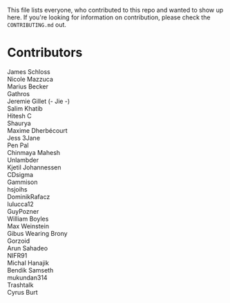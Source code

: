 This file lists everyone, who contributed to this repo and wanted to show up here. If you're looking for information on contribution, please check the `CONTRIBUTING.md` out.

# Contributors

James Schloss
<br>
Nicole Mazzuca
<br>
Marius Becker
<br>
Gathros
<br>
Jeremie Gillet (- Jie -)
<br>
Salim Khatib
<br>
Hitesh C
<br>
Shaurya
<br>
Maxime Dherbécourt
<br>
Jess 3Jane
<br>
Pen Pal
<br>
Chinmaya Mahesh
<br>
Unlambder
<br>
Kjetil Johannessen
<br>
CDsigma
<br>
Gammison
<br>
hsjoihs
<br>
DominikRafacz
<br>
lulucca12
<br>
GuyPozner
<br>
William Boyles
<br>
Max Weinstein
<br>
Gibus Wearing Brony
<br>
Gorzoid
<br>
Arun Sahadeo
<br>
NIFR91
<br>
Michal Hanajik
<br>
Bendik Samseth
<br>
mukundan314
<br>
Trashtalk
<br>
Cyrus Burt